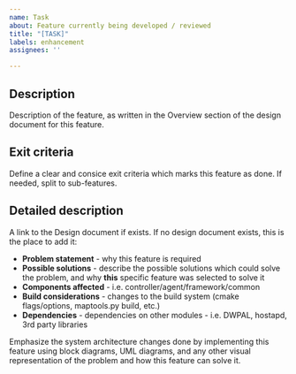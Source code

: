 ```yaml
---
name: Task
about: Feature currently being developed / reviewed
title: "[TASK]"
labels: enhancement
assignees: ''

---
```


## Description

Description of the feature, as written in the Overview section of the design document for this feature.

## Exit criteria

Define a clear and consice exit criteria which marks this feature as done. If needed, split to sub-features.

## Detailed description

A link to the Design document if exists.
If no design document exists, this is the place to add it:

- **Problem statement** - why this feature is required
- **Possible solutions** - describe the possible solutions which could solve the problem, and why **this** specific feature was selected to solve it
- **Components affected** - i.e. controller/agent/framework/common
- **Build considerations** - changes to the build system (cmake flags/options, maptools.py build, etc.)
- **Dependencies** - dependencies on other modules - i.e. DWPAL, hostapd, 3rd party libraries

Emphasize the system architecture changes done by implementing this feature using block diagrams, UML diagrams, and any other visual representation of the problem and how this feature can solve it.

